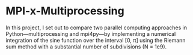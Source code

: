 # MPI-x-Multiprocessing
In this project, I set out to compare two parallel computing approaches in Python—multiprocessing and mpi4py—by implementing a numerical integration of the sine function over the interval [0, π] using the Riemann sum method with a substantial number of subdivisions (N = 1e9).
